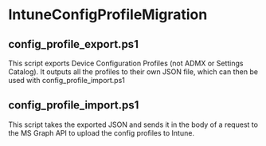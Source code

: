 # IntuneConfigProfileMigration
## config_profile_export.ps1
This script exports Device Configuration Profiles (not ADMX or Settings Catalog). It outputs all the profiles to their own JSON file, which can then be used with config_profile_import.ps1
## config_profile_import.ps1
This script takes the exported JSON and sends it in the body of a request to the MS Graph API to upload the config profiles to Intune. 
